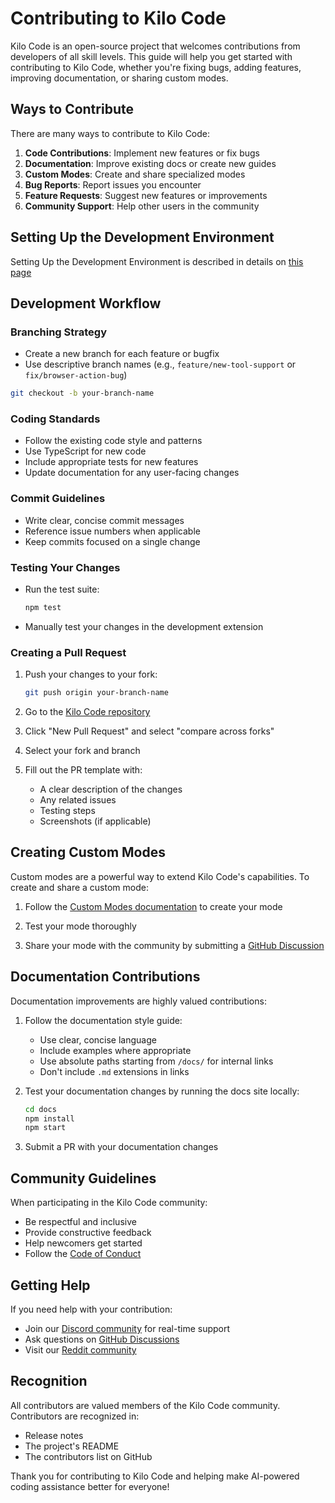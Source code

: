 # Contributing to Kilo Code

Kilo Code is an open-source project that welcomes contributions from developers of all skill levels. This guide will help you get started with contributing to Kilo Code, whether you're fixing bugs, adding features, improving documentation, or sharing custom modes.

## Ways to Contribute

There are many ways to contribute to Kilo Code:

1. **Code Contributions**: Implement new features or fix bugs
2. **Documentation**: Improve existing docs or create new guides
3. **Custom Modes**: Create and share specialized modes
4. **Bug Reports**: Report issues you encounter
5. **Feature Requests**: Suggest new features or improvements
6. **Community Support**: Help other users in the community

## Setting Up the Development Environment

Setting Up the Development Environment is described in details on [this page](/docs/extending/development-environment.md)

## Development Workflow

### Branching Strategy

- Create a new branch for each feature or bugfix
- Use descriptive branch names (e.g., `feature/new-tool-support` or `fix/browser-action-bug`)

```bash
git checkout -b your-branch-name
```

### Coding Standards

- Follow the existing code style and patterns
- Use TypeScript for new code
- Include appropriate tests for new features
- Update documentation for any user-facing changes

### Commit Guidelines

- Write clear, concise commit messages
- Reference issue numbers when applicable
- Keep commits focused on a single change

### Testing Your Changes

- Run the test suite:
  ```bash
  npm test
  ```
- Manually test your changes in the development extension

### Creating a Pull Request

1. Push your changes to your fork:
   ```bash
   git push origin your-branch-name
   ```

2. Go to the [Kilo Code repository](https://github.com/aincrok/kilocode)

3. Click "New Pull Request" and select "compare across forks"

4. Select your fork and branch

5. Fill out the PR template with:
   - A clear description of the changes
   - Any related issues
   - Testing steps
   - Screenshots (if applicable)

## Creating Custom Modes

Custom modes are a powerful way to extend Kilo Code's capabilities. To create and share a custom mode:

1. Follow the [Custom Modes documentation](/features/custom-modes) to create your mode

2. Test your mode thoroughly

3. Share your mode with the community by submitting a [GitHub Discussion](https://github.com/aincrok/kilocode/discussions)

## Documentation Contributions

Documentation improvements are highly valued contributions:

1. Follow the documentation style guide:
   - Use clear, concise language
   - Include examples where appropriate
   - Use absolute paths starting from `/docs/` for internal links
   - Don't include `.md` extensions in links

2. Test your documentation changes by running the docs site locally:
   ```bash
   cd docs
   npm install
   npm start
   ```

3. Submit a PR with your documentation changes

## Community Guidelines

When participating in the Kilo Code community:

- Be respectful and inclusive
- Provide constructive feedback
- Help newcomers get started
- Follow the [Code of Conduct](https://github.com/aincrok/kilocode/blob/main/CODE_OF_CONDUCT.md)

## Getting Help

If you need help with your contribution:

- Join our [Discord community](https://kilocode.ai/discord) for real-time support
- Ask questions on [GitHub Discussions](https://github.com/aincrok/kilocode/discussions)
- Visit our [Reddit community](https://www.reddit.com/r/KiloCode)

## Recognition

All contributors are valued members of the Kilo Code community. Contributors are recognized in:

- Release notes
- The project's README
- The contributors list on GitHub

Thank you for contributing to Kilo Code and helping make AI-powered coding assistance better for everyone!